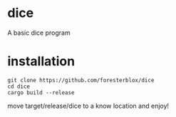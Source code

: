 # dice
A basic dice program

# installation

```
git clone https://github.com/foresterblox/dice
cd dice
cargo build --release
```

move target/release/dice to a know location and enjoy!